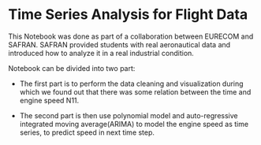 # Time Series Analysis for Flight Data

This Notebook was done as part of a collaboration between EURECOM and SAFRAN.
SAFRAN provided students with real aeronautical data and introduced how to analyze it in a real industrial condition.


Notebook can be divided into two part:

* The first part is to perform the data cleaning and visualization during which we found out that there was some relation between the time and engine speed N11.

* The second part is then use polynomial model and auto-regressive integrated moving average(ARIMA) to model the engine speed as time series, to predict speed in next time step.

